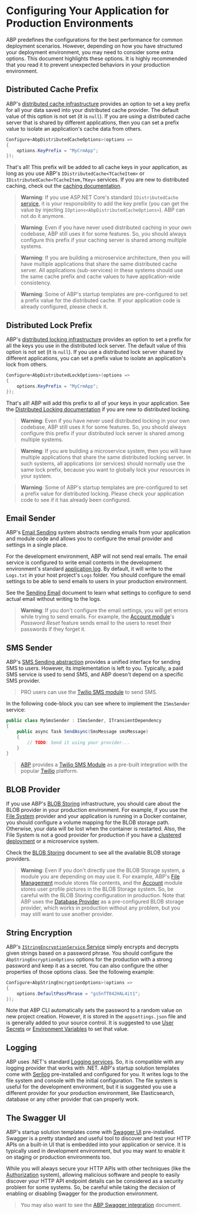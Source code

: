 # Configuring Your Application for Production Environments

ABP predefines the configurations for the best performance for common deployment scenarios. 
However, depending on how you have structured your deployment environment, you may need to consider some extra options. This document highlights these options. 
It is highly recommended that you read it to prevent unexpected behaviors in your production environment.

## Distributed Cache Prefix

ABP's [distributed cache infrastructure](../framework/fundamentals/caching.md) provides an option to set a key prefix for all your data saved into your distributed cache provider. 
The default value of this option is not set (it is `null`). If you are using a distributed cache server that is shared by different applications, then you can set a prefix value to isolate an application's cache data from others.

````csharp
Configure<AbpDistributedCacheOptions>(options =>
{
    options.KeyPrefix = "MyCrmApp";
});
````

That's all! This prefix will be added to all cache keys in your application, as long as you use ABP's `IDistributedCache<TCacheItem>` or `IDistributedCache<TCacheItem,TKey>` services. 
If you are new to distributed caching, check out the [caching documentation](../framework/fundamentals/caching.md).


> **Warning**: If you use ASP.NET Core's standard `IDistributedCache` [service](https://learn.microsoft.com/en-us/dotnet/api/microsoft.extensions.caching.distributed.idistributedcache), it is your responsibility to add the key prefix (you can get the value by injecting `IOptions<AbpDistributedCacheOptions>`). ABP can not do it anymore.

> **Warning**: Even if you have never used distributed caching in your own codebase, ABP still uses it for some features. So, you should always configure this prefix if your caching server is shared among multiple systems.

> **Warning**: If you are building a microservice architecture, then you will have multiple applications that share the same distributed cache server. All applications (sub-services) in these systems should use the same cache prefix and cache values to have application-wide consistency.

> **Warning**: Some of ABP's startup templates are pre-configured to set a prefix value for the distributed cache. If your application code is already configured, please check it.

## Distributed Lock Prefix

ABP's [distributed locking infrastructure](../framework/infrastructure/distributed-locking.md) provides an option to set a prefix for all the keys you use in the distributed lock server. The default value of this option is not set (it is `null`). If you use a distributed lock server shared by different applications, you can set a prefix value to isolate an application's lock from others.

````csharp
Configure<AbpDistributedLockOptions>(options =>
{
    options.KeyPrefix = "MyCrmApp";
});
````

That's all! ABP will add this prefix to all of your keys in your application. See the [Distributed Locking documentation](../framework/infrastructure/distributed-locking.md) if you are new to distributed locking.

> **Warning**: Even if you have never used distributed locking in your own codebase, ABP still uses it for some features. So, you should always configure this prefix if your distributed lock server is shared among multiple systems.

> **Warning**: If you are building a microservice system, then you will have multiple applications that share the same distributed locking server. In such systems, all applications (or services) should normally use the same lock prefix, because you want to globally lock your resources in your system.

> **Warning**: Some of ABP's startup templates are pre-configured to set a prefix value for distributed locking. Please check your application code to see if it has already been configured.

## Email Sender

ABP's [Email Sending](../framework/infrastructure/emailing.md) system abstracts sending emails from your application and module code and allows you to configure the email provider and settings in a single place.

For the development environment, ABP will not send real emails. The email service is configured to write email contents in the development environment's standard [application log](../framework/fundamentals/logging.md). By default, it will write to the `Logs.txt` in your host project's `Logs` folder. You should configure the email settings to be able to send emails to users in your production environment.

See the [Sending Email](../framework/infrastructure/emailing.md) document to learn what settings to configure to send actual email without writing to the logs.

> **Warning**: If you don't configure the email settings, you will get errors while trying to send emails. For example, the [Account module](../modules/account.md)'s *Password Reset* feature sends email to the users to reset their passwords if they forget it.

## SMS Sender

ABP's [SMS Sending abstraction](../framework/infrastructure/sms-sending.md) provides a unified interface for sending SMS to users. 
However, its implementation is left to you. Typically, a paid SMS service is used to send SMS, and ABP doesn't depend on a specific SMS provider.
> PRO users can use the [Twilio SMS module](../modules/twilio-sms.md) to send SMS.

In the following code-block you can see where to implement the `ISmsSender` service:

````csharp
public class MySmsSender : ISmsSender, ITransientDependency
{
    public async Task SendAsync(SmsMessage smsMessage)
    {
        // TODO: Send it using your provider...
    }
}
````

> [ABP](https://abp.io/) provides a [Twilio SMS Module](../modules/twilio-sms.md) as a pre-built integration with the popular [Twilio](https://www.twilio.com/) platform.

## BLOB Provider

If you use ABP's [BLOB Storing](../framework/infrastructure/blob-storing) infrastructure, you should care about the BLOB provider in your production environment. For example, if you use the [File System](../framework/infrastructure/blob-storing/file-system.md) provider and your application is running in a Docker container, you should configure a volume mapping for the BLOB storage path. Otherwise, your data will be lost when the container is restarted. Also, the File System is not a good provider for production if you have a [clustered deployment](./clustered-environment.md) or a microservice system.

Check the [BLOB Storing](../framework/infrastructure/blob-storing) document to see all the available BLOB storage providers.

> **Warning**: Even if you don't directly use the BLOB Storage system, a module you are depending on may use it. For example, ABP's [File Management](../modules/file-management.md) module stores file contents, and the [Account](../modules/account.md) module stores user profile pictures in the BLOB Storage system. So, be careful with the BLOB Storing configuration in production. Note that ABP uses the [Database Provider](../framework/infrastructure/blob-storing/database.md) as a pre-configured BLOB storage provider, which works in production without any problem, but you may still want to use another provider.

## String Encryption

ABP's [`IStringEncryptionService` Service](../framework/infrastructure/string-encryption.md) simply encrypts and decrypts given strings based on a password phrase. You should configure the `AbpStringEncryptionOptions` options for the production with a strong password and keep it as a secret. You can also configure the other properties of those options class. See the following example:

````csharp
Configure<AbpStringEncryptionOptions>(options =>
{
    options.DefaultPassPhrase = "gs5nTT042HAL4it1";
});
````

Note that ABP CLI automatically sets the password to a random value on new project creation. However, it is stored in the `appsettings.json` file and is generally added to your source control. It is suggested to use [User Secrets](https://learn.microsoft.com/en-us/aspnet/core/security/app-secrets) or [Environment Variables](https://learn.microsoft.com/en-us/aspnet/core/fundamentals/configuration) to set that value.

## Logging

ABP uses .NET's standard [Logging services](../framework/fundamentals/logging.md). So, it is compatible with any logging provider that works with .NET. ABP's startup solution templates come with [Serilog](https://serilog.net/) pre-installed and configured for you. It writes logs to the file system and console with the initial configuration. The file system is useful for the development environment, but it is suggested you use a different provider for your production environment, like Elasticsearch, database or any other provider that can properly work.

## The Swagger UI

ABP's startup solution templates come with [Swagger UI](https://swagger.io/) pre-installed. Swagger is a pretty standard and useful tool to discover and test your HTTP APIs on a built-in UI that is embedded into your application or service. It is typically used in development environment, but you may want to enable it on staging or production environments too.

While you will always secure your HTTP APIs with other techniques (like the [Authorization](../framework/fundamentals/authorization.md) system), allowing malicious software and people to easily discover your HTTP API endpoint details can be considered as a security problem for some systems. So, be careful while taking the decision of enabling or disabling Swagger for the production environment.

> You may also want to see the [ABP Swagger integration](../framework/api-development/swagger.md) document.

